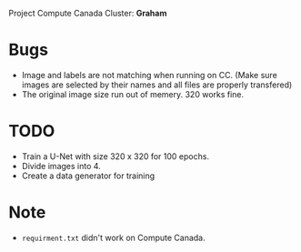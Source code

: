 Project Compute Canada Cluster: **Graham**
# Bugs
 - Image and labels are not matching when running on CC. (Make sure images are selected by their names and all files are properly transfered)
 - The original image size run out of memery. 320 works fine.

# TODO
- Train a U-Net with size 320 x 320 for 100 epochs.
- Divide images into 4.
- Create a data generator for training 


# Note
- `requirment.txt` didn't work on Compute Canada.